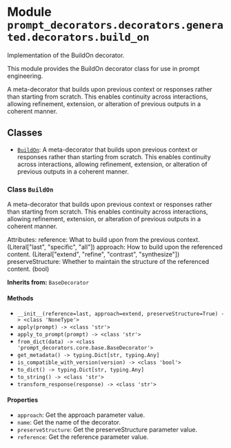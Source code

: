 # Module `prompt_decorators.decorators.generated.decorators.build_on`

Implementation of the BuildOn decorator.

This module provides the BuildOn decorator class for use in prompt engineering.

A meta-decorator that builds upon previous context or responses rather than starting from scratch. This enables continuity across interactions, allowing refinement, extension, or alteration of previous outputs in a coherent manner.

## Classes

- [`BuildOn`](#class-buildon): A meta-decorator that builds upon previous context or responses rather than starting from scratch. This enables continuity across interactions, allowing refinement, extension, or alteration of previous outputs in a coherent manner.

### Class `BuildOn`

A meta-decorator that builds upon previous context or responses rather than starting from scratch. This enables continuity across interactions, allowing refinement, extension, or alteration of previous outputs in a coherent manner.

Attributes:
    reference: What to build upon from the previous context. (Literal["last", "specific", "all"])
    approach: How to build upon the referenced content. (Literal["extend", "refine", "contrast", "synthesize"])
    preserveStructure: Whether to maintain the structure of the referenced content. (bool)

**Inherits from:** `BaseDecorator`

#### Methods

- `__init__(reference=last, approach=extend, preserveStructure=True) -> <class 'NoneType'>`
- `apply(prompt) -> <class 'str'>`
- `apply_to_prompt(prompt) -> <class 'str'>`
- `from_dict(data) -> <class 'prompt_decorators.core.base.BaseDecorator'>`
- `get_metadata() -> typing.Dict[str, typing.Any]`
- `is_compatible_with_version(version) -> <class 'bool'>`
- `to_dict() -> typing.Dict[str, typing.Any]`
- `to_string() -> <class 'str'>`
- `transform_response(response) -> <class 'str'>`
#### Properties

- `approach`: Get the approach parameter value.
- `name`: Get the name of the decorator.
- `preserveStructure`: Get the preserveStructure parameter value.
- `reference`: Get the reference parameter value.

